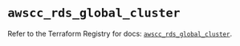 # `awscc_rds_global_cluster`

Refer to the Terraform Registry for docs: [`awscc_rds_global_cluster`](https://registry.terraform.io/providers/hashicorp/awscc/0.70.0/docs/resources/rds_global_cluster).
